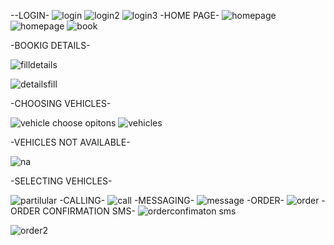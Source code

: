 --LOGIN-
![login](https://github.com/bonagiripraneeth07/shift-app/assets/149886367/cdcc12c8-99ab-4cab-a908-2c3b7da5861f)
![login2](https://github.com/bonagiripraneeth07/shift-app/assets/149886367/edc0ef1c-d716-434f-a5c2-40809173220a)
![login3](https://github.com/bonagiripraneeth07/shift-app/assets/149886367/20e6da2d-b4e6-414c-ae28-e3c8a3001221)
-HOME PAGE-
![homepage](https://github.com/bonagiripraneeth07/shift-app/assets/149886367/79a196ed-e050-4347-a32f-a97825064efb)
![homepage](https://github.com/bonagiripraneeth07/shift-app/assets/149886367/4675b4fb-18a3-47d4-8b42-7e2734ba8a74)
![book](https://github.com/bonagiripraneeth07/shift-app/assets/149886367/823eec86-db20-4773-9192-d5b53af188b8)

-BOOKIG DETAILS-

![filldetails](https://github.com/bonagiripraneeth07/shift-app/assets/149886367/8e9fae56-77ba-40db-b403-a8b3c5fbded9)

![detailsfill](https://github.com/bonagiripraneeth07/shift-app/assets/149886367/3b759ffd-5c6b-4ef2-987a-95205273fa71)

-CHOOSING VEHICLES-

![vehicle choose opitons](https://github.com/bonagiripraneeth07/shift-app/assets/149886367/bcdd3dbf-37e4-44f2-9366-905cb2f5948f)
![vehicles](https://github.com/bonagiripraneeth07/shift-app/assets/149886367/0c0bdfa6-359e-4b8f-9c39-d45207095e85)

-VEHICLES NOT AVAILABLE-

![na](https://github.com/bonagiripraneeth07/shift-app/assets/149886367/61e636de-6f2b-4d37-86db-1603da185b7f)

-SELECTING VEHICLES-

![partilular](https://github.com/bonagiripraneeth07/shift-app/assets/149886367/e77dc5b0-b042-44ce-ac2f-8dfd28d22783)
-CALLING-
![call](https://github.com/bonagiripraneeth07/shift-app/assets/149886367/a70c2b20-b7e7-476d-87b1-917063a66812)
-MESSAGING-
![message](https://github.com/bonagiripraneeth07/shift-app/assets/149886367/cfeec9ff-7dd6-4020-afb1-cdcbdce739b1)
-ORDER-
![order](https://github.com/bonagiripraneeth07/shift-app/assets/149886367/33620d44-db66-4051-9b1f-37309a7a5b12)
-ORDER CONFIRMATION SMS-
![orderconfimaton sms](https://github.com/bonagiripraneeth07/shift-app/assets/149886367/2baca483-1bab-4c65-9b06-3ea397d49242)

![order2](https://github.com/bonagiripraneeth07/shift-app/assets/149886367/0957a5ad-9e11-43f0-854f-b8f6bd8cb2a7) 

 
